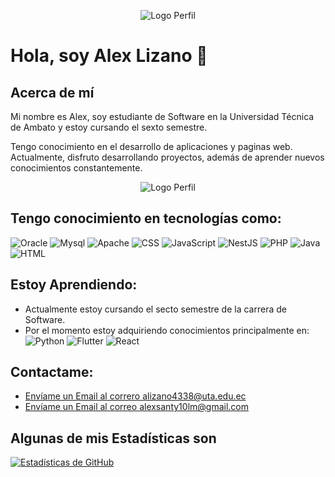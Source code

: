 <p align="center">
  <img src="./imagenes/ALEX LIZANO BIENVENIDO A MI PERFIL.png" alt="Logo Perfil">
</p>

# Hola, soy Alex Lizano 👋
## Acerca de mí
Mi nombre es Alex, soy estudiante de Software en la Universidad Técnica de Ambato y estoy cursando el sexto semestre. 

Tengo conocimiento en el desarrollo de aplicaciones y paginas web. Actualmente, disfruto desarrollando proyectos, además de aprender nuevos conocimientos constantemente.

<p align="center">
  <img src="https://i.pinimg.com/originals/96/69/aa/9669aaa4d1e30a0e89063fde183b768e.gif" alt="Logo Perfil">
</p>

## Tengo conocimiento en tecnologías como:
![Oracle](https://img.shields.io/badge/Oracle-F80000?style=for-the-badge&logo=oracle&logoColor=black)
![Mysql](https://img.shields.io/badge/MySQL-005C84?style=for-the-badge&logo=mysql&logoColor=white)
![Apache](https://img.shields.io/badge/Apache-D22128?style=for-the-badge&logo=Apache&logoColor=white)
![CSS](https://img.shields.io/badge/CSS3-1572B6?style=for-the-badge&logo=css3&logoColor=white)
![JavaScript](https://img.shields.io/badge/JavaScript-323330?style=for-the-badge&logo=javascript&logoColor=F7DF1E)
![NestJS](https://img.shields.io/badge/NestJS-E0234E?style=for-the-badge&logo=nestjs&logoColor=white)
![PHP](https://img.shields.io/badge/PHP-777BB4?style=for-the-badge&logo=php&logoColor=white)
![Java](https://img.shields.io/badge/Java-007396?style=for-the-badge&logo=java&logoColor=white)
![HTML](https://img.shields.io/badge/HTML5-E34F26?style=for-the-badge&logo=html5&logoColor=white)

## Estoy Aprendiendo:
- Actualmente estoy cursando el secto semestre de la carrera de Software. 
- Por el momento estoy adquiriendo conocimientos principalmente en:  
![Python](https://img.shields.io/badge/Python-FFD43B?style=for-the-badge&logo=python&logoColor=blue)
![Flutter](https://img.shields.io/badge/Flutter-02569B?style=for-the-badge&logo=flutter&logoColor=white)
![React](https://img.shields.io/badge/React-61DAFB?style=for-the-badge&logo=react&logoColor=black)

## Contactame:
- [Envíame un Email al correro alizano4338@uta.edu.ec](mailto:alizano4338@uta.edu.ec)
- [Envíame un Email al correo alexsanty10lm@gmail.com](mailto:alexsanty10lm@gmail.com)

## Algunas de mis Estadísticas son
[![Estadísticas de GitHub](https://github-readme-stats.vercel.app/api?username=IAlexLizano)](https://github.com/IAlexLizano)

<!--
**IAlexLizano/IAlexLizano** is a ✨ _special_ ✨ repository because its `README.md` (this file) appears on your GitHub profile.

Here are some ideas to get you started:

- 🔭 I’m currently working on ...
- 🌱 I’m currently learning ...
- 👯 I’m looking to collaborate on ...
- 🤔 I’m looking for help with ...
- 💬 Ask me about ...
- 📫 How to reach me: ...
- 😄 Pronouns: ...
- ⚡ Fun fact: ...
-->

